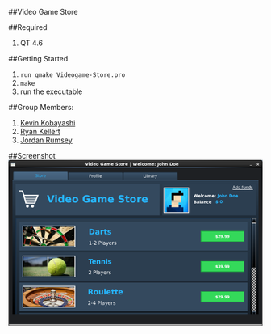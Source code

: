 ##Video Game Store

##Required
1.  QT 4.6

##Getting Started

1.  ```run qmake Videogame-Store.pro```
2.  ```make```
3.  run the executable

##Group Members:

1.  [Kevin Kobayashi](https://github.com/kobayashik/)
2.  [Ryan Kellert](https://github.com/ryan-kellert)
3.  [Jordan Rumsey](https://github.com/Jordrumsey)

##Screenshot
![Main Menu](/Assets/main.png?raw=true "Main Screen")

